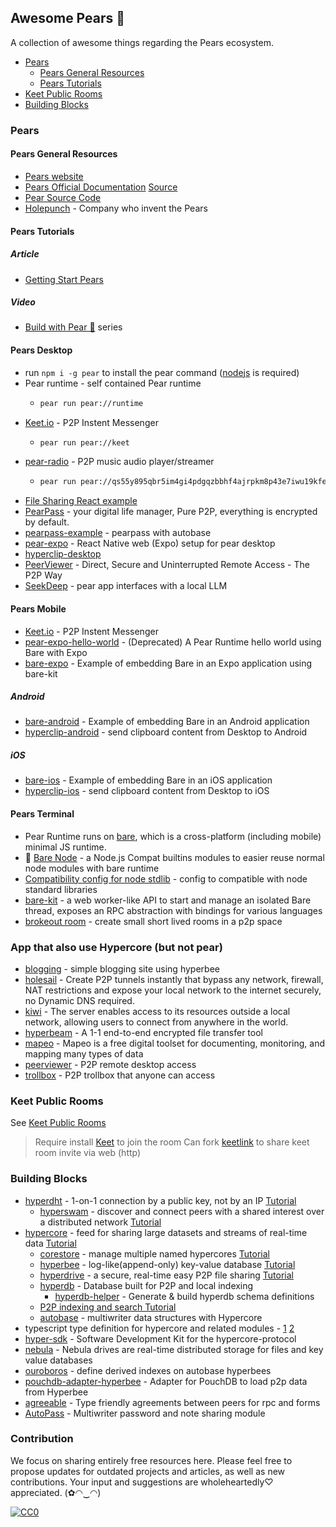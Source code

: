 ## **Awesome Pears 🍐**

A collection of awesome things regarding the Pears ecosystem.

- [Pears](#pears)
  - [Pears General Resources](#pears-general-resources)
  - [Pears Tutorials](#pears-tutorials)
- [Keet Public Rooms](#keet-public-rooms)
- [Building Blocks](#building-blocks)

### Pears

#### Pears General Resources
- [Pears website](https://pears.com/)
- [Pears Official Documentation](https://docs.pears.com/) [Source](https://github.com/holepunchto/pear-docs)
- [Pear Source Code](https://github.com/holepunchto/pear)
- [Holepunch](https://holepunch.to/) - Company who invent the Pears

#### Pears Tutorials

##### Article
- [Getting Start Pears](https://docs.pears.com/guides/getting-started)

##### Video
- [Build with Pear 🍐](https://www.youtube.com/watch?v=y2G97xz78gU&list=PLEZwCXa1K8Q629mWmpcSYCVMDoi0s8hzI) series


#### Pears Desktop
- run `npm i -g pear` to install the pear command ([nodejs](https://nodejs.org/) is required)
- Pear runtime - self contained Pear runtime
  - ```sh
    pear run pear://runtime
    ``` 
- [Keet.io](https://keet.io/) - P2P Instent Messenger
  - ```sh
    pear run pear://keet
    ```
- [pear-radio](https://github.com/holepunchto/pear-radio) - P2P music audio player/streamer
  - ```sh
    pear run pear://qs55y895qbr5im4gi4pdgqzbbhf4ajrpkm8p43e7iwu19kfenf7o
    ```
- [File Sharing React example](https://github.com/holepunchto/filesharing-react-app-example)
- [PearPass](https://github.com/MKPLKN/peer-pass-backend) - your digital life manager, Pure P2P, everything is encrypted by default.
- [pearpass-example](https://github.com/holepunchto/pearpass-example) - pearpass with autobase
- [pear-expo](https://github.com/gasolin/pear-expo) - React Native web (Expo) setup for pear desktop
- [hyperclip-desktop](https://github.com/holepunchto/hyperclip-desktop)
- [PeerViewer](https://peerviewer.org/) - Direct, Secure and Uninterrupted Remote Access - The P2P Way
- [SeekDeep](https://github.com/noubre/seekdeep) - pear app interfaces with a local LLM

#### Pears Mobile

- [Keet.io](https://keet.io/) - P2P Instent Messenger
- [pear-expo-hello-world](https://github.com/holepunchto/pear-expo-hello-world) - (Deprecated) A Pear Runtime hello world using Bare with Expo
- [bare-expo](https://github.com/holepunchto/bare-expo) - Example of embedding Bare in an Expo application using bare-kit

##### Android

- [bare-android](https://github.com/holepunchto/bare-android) - Example of embedding Bare in an Android application
- [hyperclip-android](https://github.com/holepunchto/hyperclip-android) - send clipboard content from Desktop to Android
 
##### iOS

- [bare-ios](https://github.com/holepunchto/bare-ios) - Example of embedding Bare in an iOS application
- [hyperclip-ios](https://github.com/holepunchto/hyperclip-ios) - send clipboard content from Desktop to iOS

#### Pears Terminal
- Pear Runtime runs on [bare](https://github.com/holepunchto/bare), which is a cross-platform (including mobile) minimal JS runtime.
- 🔧 [Bare Node](https://github.com/holepunchto/bare-node) - a Node.js Compat builtins modules to easier reuse normal node modules with bare runtime
- [Compatibility config for node stdlib](https://docs.pears.com/bare-reference/nodejs-compatibility-with-bare#config-for-the-node.js-stdlib) - config to compatible with node standard libraries
- [bare-kit](https://github.com/holepunchto/bare-kit) - a web worker-like API to start and manage an isolated Bare thread, exposes an RPC abstraction with bindings for various languages
- [brokeout room](https://github.com/ryanramage/breakout-room/tree/autobase) - create small short lived rooms in a p2p space

### App that also use Hypercore (but not pear)

- [blogging](https://github.com/rukmani887799/blogging) - simple blogging site using hyperbee
- [holesail](https://holesail.io/docs/introduction) - Create P2P tunnels instantly that bypass any network, firewall, NAT restrictions and expose your local network to the internet securely, no Dynamic DNS required.
- [kiwi](https://github.com/nexhero/Kiwi) - The server enables access to its resources outside a local network, allowing users to connect from anywhere in the world.
- [hyperbeam](https://github.com/holepunchto/hyperbeam) - A 1-1 end-to-end encrypted file transfer tool
- [mapeo](https://www.digital-democracy.org/mapeo) - Mapeo is a free digital toolset for documenting, monitoring, and mapping many types of data
- [peerviewer](https://peerviewer.org/) - P2P remote desktop access
- [trollbox](https://www.peertopeerhub.com/trollbox) - P2P trollbox that anyone can access

### Keet Public Rooms

See [Keet Public Rooms](keet_rooms.md)

> Require install [Keet](https://keet.io) to join the room
> Can fork [keetlink](https://github.com/gasolin/keetlink) to share keet room invite via web (http)

### Building Blocks

- [hyperdht](https://docs.pears.com/building-blocks/hyperdht) - 1-on-1 connection by a public key, not by an IP [Tutorial](https://docs.pears.com/how-tos/connect-two-peers-by-key-with-hyperdht)
  - [hyperswam](https://docs.pears.com/building-blocks/hyperswarm) - discover and connect peers with a shared interest over a distributed network [Tutorial](https://docs.pears.com/how-tos/connect-to-many-peers-by-topic-with-hyperswarm)
- [hypercore](https://docs.pears.com/building-blocks/hypercore) - feed for sharing large datasets and streams of real-time data [Tutorial](https://docs.pears.com/how-tos/replicate-and-persist-with-hypercore)
  - [corestore](https://docs.pears.com/building-blocks/corestore) - manage multiple named hypercores [Tutorial](https://docs.pears.com/how-tos/work-with-many-hypercores-using-corestore)
  - [hyperbee](https://docs.pears.com/building-blocks/hyperbee) - log-like(append-only) key-value database [Tutorial](https://docs.pears.com/how-tos/share-append-only-databases-with-hyperbee)
  - [hyperdrive](https://docs.pears.com/building-blocks/hyperdrive) - a secure, real-time easy P2P file sharing [Tutorial](https://docs.pears.com/how-tos/create-a-full-peer-to-peer-filesystem-with-hyperdrive)
  - [hyperdb](https://github.com/holepunchto/hyperdb) - Database built for P2P and local indexing
    - [hyperdb-helper](https://github.com/brandtcormorant/hyperdb-helper) - Generate & build hyperdb schema definitions
  - [P2P indexing and search Tutorial](https://github.com/hypercore-protocol/p2p-indexing-and-search)
  - [autobase](https://github.com/holepunchto/autobase) - multiwriter data structures with Hypercore
- typescript type definition for hypercore and related modules - [1](https://github.com/digidem/digidem-types/tree/main/vendor) 
[2](https://github.com/digidem/mapeo-core-next/tree/main/types)
- [hyper-sdk](https://github.com/RangerMauve/hyper-sdk) - Software Development Kit for the hypercore-protocol
- [nebula](https://github.com/Telios-org/nebula) - Nebula drives are real-time distributed storage for files and key value databases
- [ouroboros](https://github.com/lejeunerenard/ouroboros) - define derived indexes on autobase hyperbees
- [pouchdb-adapter-hyperbee](https://github.com/RangerMauve/pouchdb-adapter-hyperbee) - Adapter for PouchDB to load p2p data from Hyperbee
- [agreeable](https://github.com/ryanramage/agreeable) - Type friendly agreements between peers for rpc and forms
- [AutoPass](https://github.com/holepunchto/autopass) - Multiwriter password and note sharing module

### Contribution

We focus on sharing entirely free resources here. Please feel free to propose updates for outdated projects and articles, as well as new contributions. Your input and suggestions are wholeheartedly♡ appreciated. (✿◠‿◠)

[![CC0](https://i.creativecommons.org/l/by/4.0/88x31.png)](http://creativecommons.org/licenses/by/4.0/)
